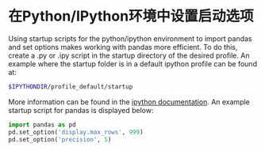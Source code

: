 # 在Python/IPython环境中设置启动选项

Using startup scripts for the python/ipython environment to import pandas and set options makes working with pandas more efficient. To do this, create a .py or .ipy script in the startup directory of the desired profile. An example where the startup folder is in a default ipython profile can be found at:

```sh
$IPYTHONDIR/profile_default/startup
```

More information can be found in the [ipython documentation](http://ipython.org/ipython-doc/stable/interactive/tutorial.html#startup-files). An example startup script for pandas is displayed below:

```python
import pandas as pd
pd.set_option('display.max_rows', 999)
pd.set_option('precision', 5)
```